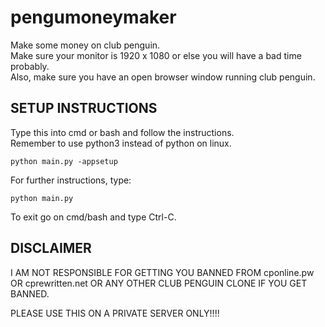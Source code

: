 # pengumoneymaker
Make some money on club penguin. \
Make sure your monitor is 1920 x 1080 or else you will have a bad time probably. \
Also, make sure you have an open browser window running club penguin.

## SETUP INSTRUCTIONS
Type this into cmd or bash and follow the instructions. \
Remember to use python3 instead of python on linux.

    python main.py -appsetup

For further instructions, type:

    python main.py

To exit go on cmd/bash and type Ctrl-C.

## DISCLAIMER
I AM NOT RESPONSIBLE FOR GETTING YOU BANNED FROM cponline.pw OR cprewritten.net OR ANY OTHER CLUB PENGUIN CLONE IF YOU GET BANNED.

PLEASE USE THIS ON A PRIVATE SERVER ONLY!!!!
